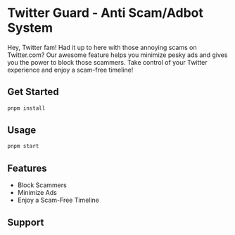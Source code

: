 # Twitter Guard - Anti Scam/Adbot System

Hey, Twitter fam! Had it up to here with those annoying scams on Twitter.com? Our awesome feature helps you minimize pesky ads and gives you the power to block those scammers. Take control of your Twitter experience and enjoy a scam-free timeline!

## Get Started

```bash
pnpm install
```

## Usage

```bash
pnpm start
```

## Features

-   Block Scammers
-   Minimize Ads
-   Enjoy a Scam-Free Timeline

## Support
